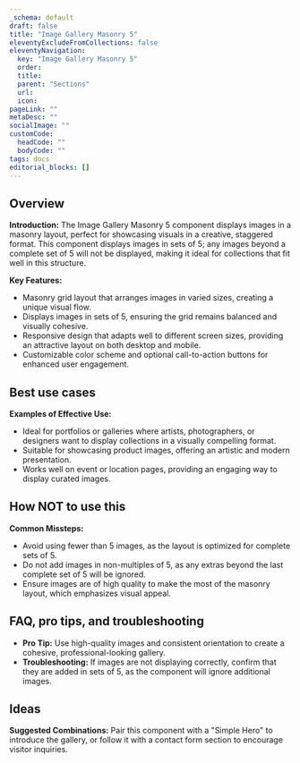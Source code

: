 ```yaml
---
_schema: default
draft: false
title: "Image Gallery Masonry 5"
eleventyExcludeFromCollections: false
eleventyNavigation:
  key: "Image Gallery Masonry 5"
  order: 
  title: 
  parent: "Sections"
  url: 
  icon: 
pageLink: ""
metaDesc: ""
socialImage: ""
customCode:
  headCode: ""
  bodyCode: ""
tags: docs
editorial_blocks: []
---
```

## Overview
**Introduction:** The Image Gallery Masonry 5 component displays images in a masonry layout, perfect for showcasing visuals in a creative, staggered format. This component displays images in sets of 5; any images beyond a complete set of 5 will not be displayed, making it ideal for collections that fit well in this structure.

**Key Features:** 
- Masonry grid layout that arranges images in varied sizes, creating a unique visual flow.
- Displays images in sets of 5, ensuring the grid remains balanced and visually cohesive.
- Responsive design that adapts well to different screen sizes, providing an attractive layout on both desktop and mobile.
- Customizable color scheme and optional call-to-action buttons for enhanced user engagement.

## Best use cases
**Examples of Effective Use:** 
- Ideal for portfolios or galleries where artists, photographers, or designers want to display collections in a visually compelling format.
- Suitable for showcasing product images, offering an artistic and modern presentation.
- Works well on event or location pages, providing an engaging way to display curated images.

## How **NOT** to use this
**Common Missteps:** 
- Avoid using fewer than 5 images, as the layout is optimized for complete sets of 5.
- Do not add images in non-multiples of 5, as any extras beyond the last complete set of 5 will be ignored.
- Ensure images are of high quality to make the most of the masonry layout, which emphasizes visual appeal.

## FAQ, pro tips, and troubleshooting
- **Pro Tip:** Use high-quality images and consistent orientation to create a cohesive, professional-looking gallery.
- **Troubleshooting:** If images are not displaying correctly, confirm that they are added in sets of 5, as the component will ignore additional images.

## Ideas
**Suggested Combinations:** Pair this component with a "Simple Hero" to introduce the gallery, or follow it with a contact form section to encourage visitor inquiries.
